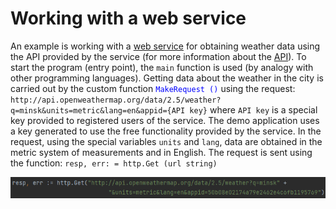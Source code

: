 # Working with a web service
An example is working with a [web service](https://openweathermap.org/ "Web service for obtaining weather data") for obtaining weather data using the API provided by the service (for more information about the [API](https://openweathermap.org/api/ "Information about the weather web service API")).
To start the program (entry point), the `main` function is used (by analogy with other programming languages).
Getting data about the weather in the city is carried out by the custom function <span style="color:blue">`MakeRequest ()`</span> using the request:
`http://api.openweathermap.org/data/2.5/weather?q=minsk&units=metric&lang=en&appid={API key}`
where `API key` is a special key provided to registered users of the service. The demo application uses a key generated to use the free functionality provided by the service.
In the request, using the special variables `units` and `lang`, data are obtained in the metric system of measurements and in English.
The request is sent using the function:
`resp, err: = http.Get (url string)`

![Http GET request](https://raw.githubusercontent.com/rednavis/golang-demos/main/weather/images/image1.png "Http GET request")


